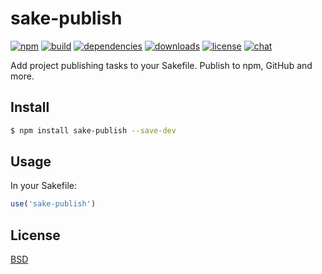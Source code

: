 # sake-publish

[![npm][npm-img]][npm-url]
[![build][build-img]][build-url]
[![dependencies][dependencies-img]][dependencies-url]
[![downloads][downloads-img]][downloads-url]
[![license][license-img]][license-url]
[![chat][chat-img]][chat-url]

Add project publishing tasks to your Sakefile. Publish to npm, GitHub and more.

## Install
```bash
$ npm install sake-publish --save-dev
```

## Usage
In your Sakefile:

```javascript
use('sake-publish')
```

## License
[BSD][license-url]

[build-img]:        https://img.shields.io/travis/sakejs/sake-publish.svg
[build-url]:        https://travis-ci.org/sakejs/sake-publish
[chat-img]:         https://badges.gitter.im/join-chat.svg
[chat-url]:         https://gitter.im/sakejs/hi
[coverage-img]:     https://coveralls.io/repos/sakejs/sake-publish/badge.svg?branch=master&service=github
[coverage-url]:     https://coveralls.io/github/sakejs/sake-publish?branch=master
[dependencies-img]: https://david-dm.org/sakejs/sake-publish.svg
[dependencies-url]: https://david-dm.org/sakejs/sake-publish
[downloads-img]:    https://img.shields.io/npm/dm/sake-publish.svg
[downloads-url]:    http://badge.fury.io/js/sake-publish
[license-img]:      https://img.shields.io/npm/l/sake-publish.svg
[license-url]:      https://github.com/sakejs/sake-publish/blob/master/LICENSE
[npm-img]:          https://img.shields.io/npm/v/sake-publish.svg
[npm-url]:          https://www.npmjs.com/package/sake-publish
